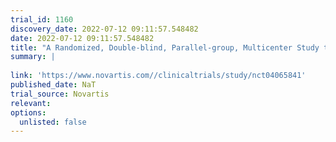 ```yaml
---
trial_id: 1160
discovery_date: 2022-07-12 09:11:57.548482
date: 2022-07-12 09:11:57.548482
title: "A Randomized, Double-blind, Parallel-group, Multicenter Study to Assess Efficacy, Safety, and Tolerability of Oral Tropifexor (LJN452) &amp; Licogliflozin (LIK066) Combination Therapy and Each Monotherapy, Compared With Placebo for Treatment of Adult Pat ..."
summary: |
  
link: 'https://www.novartis.com//clinicaltrials/study/nct04065841'
published_date: NaT
trial_source: Novartis
relevant: 
options:
  unlisted: false
---
```

